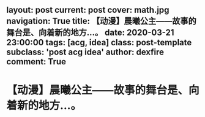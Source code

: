 layout: post
current: post
cover:  math.jpg
navigation: True
title: 【动漫】晨曦公主——故事的舞台是、向着新的地方…。
date: 2020-03-21 23:00:00
tags: [acg, idea]
class: post-template
subclass: 'post acg idea'
author: dexfire
comment: True
---

# 【动漫】晨曦公主——故事的舞台是、向着新的地方…。